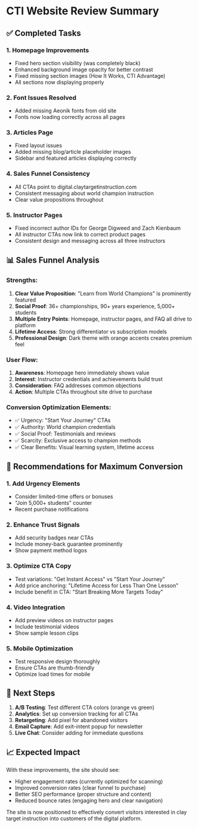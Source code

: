# CTI Website Review Summary

## ✅ Completed Tasks

### 1. **Homepage Improvements**
- Fixed hero section visibility (was completely black)
- Enhanced background image opacity for better contrast
- Fixed missing section images (How It Works, CTI Advantage)
- All sections now displaying properly

### 2. **Font Issues Resolved**
- Added missing Aeonik fonts from old site
- Fonts now loading correctly across all pages

### 3. **Articles Page**
- Fixed layout issues
- Added missing blog/article placeholder images
- Sidebar and featured articles displaying correctly

### 4. **Sales Funnel Consistency**
- All CTAs point to digital.claytargetinstruction.com
- Consistent messaging about world champion instruction
- Clear value propositions throughout

### 5. **Instructor Pages**
- Fixed incorrect author IDs for George Digweed and Zach Kienbaum
- All instructor CTAs now link to correct product pages
- Consistent design and messaging across all three instructors

## 📊 Sales Funnel Analysis

### Strengths:
1. **Clear Value Proposition**: "Learn from World Champions" is prominently featured
2. **Social Proof**: 36+ championships, 90+ years experience, 5,000+ students
3. **Multiple Entry Points**: Homepage, instructor pages, and FAQ all drive to platform
4. **Lifetime Access**: Strong differentiator vs subscription models
5. **Professional Design**: Dark theme with orange accents creates premium feel

### User Flow:
1. **Awareness**: Homepage hero immediately shows value
2. **Interest**: Instructor credentials and achievements build trust
3. **Consideration**: FAQ addresses common objections
4. **Action**: Multiple CTAs throughout site drive to purchase

### Conversion Optimization Elements:
- ✅ Urgency: "Start Your Journey" CTAs
- ✅ Authority: World champion credentials
- ✅ Social Proof: Testimonials and reviews
- ✅ Scarcity: Exclusive access to champion methods
- ✅ Clear Benefits: Visual learning system, lifetime access

## 🎯 Recommendations for Maximum Conversion

### 1. **Add Urgency Elements**
- Consider limited-time offers or bonuses
- "Join 5,000+ students" counter
- Recent purchase notifications

### 2. **Enhance Trust Signals**
- Add security badges near CTAs
- Include money-back guarantee prominently
- Show payment method logos

### 3. **Optimize CTA Copy**
- Test variations: "Get Instant Access" vs "Start Your Journey"
- Add price anchoring: "Lifetime Access for Less Than One Lesson"
- Include benefit in CTA: "Start Breaking More Targets Today"

### 4. **Video Integration**
- Add preview videos on instructor pages
- Include testimonial videos
- Show sample lesson clips

### 5. **Mobile Optimization**
- Test responsive design thoroughly
- Ensure CTAs are thumb-friendly
- Optimize load times for mobile

## 🚀 Next Steps

1. **A/B Testing**: Test different CTA colors (orange vs green)
2. **Analytics**: Set up conversion tracking for all CTAs
3. **Retargeting**: Add pixel for abandoned visitors
4. **Email Capture**: Add exit-intent popup for newsletter
5. **Live Chat**: Consider adding for immediate questions

## 📈 Expected Impact

With these improvements, the site should see:
- Higher engagement rates (currently optimized for scanning)
- Improved conversion rates (clear funnel to purchase)
- Better SEO performance (proper structure and content)
- Reduced bounce rates (engaging hero and clear navigation)

The site is now positioned to effectively convert visitors interested in clay target instruction into customers of the digital platform.